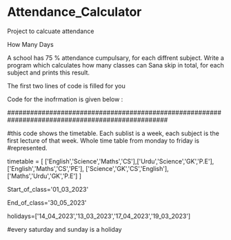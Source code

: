 # Attendance_Calculator
Project to calcuate attendance


How Many Days

A school has 75 % attendance cumpulsary, for each diffrent subject.
Write a program which calculates how many classes can Sana skip in total, for each subject and prints this result.


The first two lines of code is filled for you

Code for the inofrmation is given below :

##################################################################################################


#this code shows the timetable. Each sublist is a week, each subject is the first lecture of that week. Whole time table from 
monday to friday is #represented.

timetable = [ ['English','Science','Maths','CS'],['Urdu','Science','GK','P.E'],['English','Maths','CS','PE'],
              ['Science','GK','CS','English'],['Maths','Urdu','GK','P.E'] ]

Start_of_class='01_03_2023'


End_of_class='30_05_2023'

holidays=['14_04_2023','13_03_2023','17_04_2023','19_03_2023']

#every saturday and sunday is a holiday

